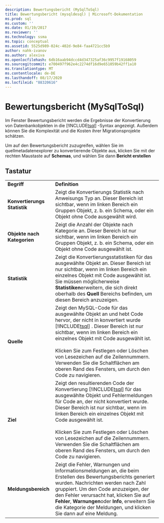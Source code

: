 ```yaml
---
description: Bewertungsbericht (MySqlToSql)
title: Bewertungsbericht (mysqldesql) | Microsoft-Dokumentation
ms.prod: sql
ms.custom: ''
ms.date: 01/19/2017
ms.reviewer: ''
ms.technology: ssma
ms.topic: conceptual
ms.assetid: 5525d989-024c-402d-9e84-faa4721cc5b9
author: nahk-ivanov
ms.author: alexiva
ms.openlocfilehash: 6db16aab94dccd4d347325af36c9957f19168059
ms.sourcegitcommit: e700497f962e4c2274df16d9e651059b42ff1a10
ms.translationtype: MT
ms.contentlocale: de-DE
ms.lasthandoff: 08/17/2020
ms.locfileid: "88320616"
---
```

# <a name="assessment-report-mysqltosql"></a>Bewertungsbericht (MySqlToSql)
Im Fenster Bewertungsbericht werden die Ergebnisse der Konvertierung von Datenbankobjekten in die [!INCLUDE[tsql](../../includes/tsql-md.md)] -Syntax angezeigt. Außerdem können Sie die Komplexität und die Kosten ihrer Migrationsprojekte schätzen.  
  
Um auf den Bewertungsbericht zuzugreifen, wählen Sie im quellmetadatenexplorer zu konvertierende Objekte aus, klicken Sie mit der rechten Maustaste auf **Schemas**, und wählen Sie dann **Bericht erstellen**  
  
## <a name="options"></a>Tastatur  
  
|||  
|-|-|  
|**Begriff**|**Definition**|  
|**Konvertierungs Statistik**|Zeigt die Konvertierungs Statistik nach Anweisungs Typ an. Dieser Bereich ist sichtbar, wenn im linken Bereich ein Gruppen Objekt, z. b. ein Schema, oder ein Objekt ohne Code ausgewählt wird.|  
|**Objekte nach Kategorien**|Zeigt die Anzahl der Objekte nach Kategorie an. Dieser Bereich ist nur sichtbar, wenn im linken Bereich ein Gruppen Objekt, z. b. ein Schema, oder ein Objekt ohne Code ausgewählt ist.|  
|**Statistik**|Zeigt die Konvertierungsstatistiken für das ausgewählte Objekt an. Dieser Bereich ist nur sichtbar, wenn im linken Bereich ein einzelnes Objekt mit Code ausgewählt ist. Sie müssen möglicherweise **Statistiken**erweitern, die sich direkt oberhalb des **Quell** Bereichs befinden, um diesen Bereich anzuzeigen.|  
|**Quelle**|Zeigt den MySQL-Code für das ausgewählte Objekt an und hebt Code hervor, der nicht in konvertiert wurde [!INCLUDE[tsql](../../includes/tsql-md.md)] . Dieser Bereich ist nur sichtbar, wenn im linken Bereich ein einzelnes Objekt mit Code ausgewählt ist.<br /><br />Klicken Sie zum Festlegen oder Löschen von Lesezeichen auf die Zeilennummern. Verwenden Sie die Schaltflächen am oberen Rand des Fensters, um durch den Code zu navigieren.|  
|**Ziel**|Zeigt den resultierenden Code der Konvertierung [!INCLUDE[tsql](../../includes/tsql-md.md)] für das ausgewählte Objekt und Fehlermeldungen für Code an, der nicht konvertiert wurde. Dieser Bereich ist nur sichtbar, wenn im linken Bereich ein einzelnes Objekt mit Code ausgewählt ist.<br /><br />Klicken Sie zum Festlegen oder Löschen von Lesezeichen auf die Zeilennummern. Verwenden Sie die Schaltflächen am oberen Rand des Fensters, um durch den Code zu navigieren.|  
|**Meldungsbereich**|Zeigt die Fehler, Warnungen und Informationsmeldungen an, die beim Erstellen des Bewertungsberichts generiert wurden. Nachrichten werden nach Zahl gruppiert. Um den Code anzuzeigen, der den Fehler verursacht hat, klicken Sie auf **Fehler**, **Warnungen**oder **Info**, erweitern Sie die Kategorie der Meldungen, und klicken Sie dann auf eine Meldung.|  
  
